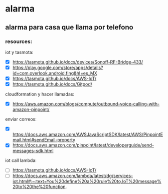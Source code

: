# alarma
## alarma para casa que llama por telefono 

### resources:
  iot y tasmota:
  - [x] https://tasmota.github.io/docs/devices/Sonoff-RF-Bridge-433/
  - [x] https://play.google.com/store/apps/details?id=com.overlook.android.fing&hl=es_MX
  - [x] https://tasmota.github.io/docs/AWS-IoT/
  - [x] https://tasmota.github.io/docs/Gitpod/

  cloudformation y hacer llamadas:
  - [x] https://aws.amazon.com/blogs/compute/outbound-voice-calling-with-amazon-pinpoint/
  
  enviar correos:
  - [x] https://docs.aws.amazon.com/AWSJavaScriptSDK/latest/AWS/PinpointEmail.html#sendEmail-property
  - [x] https://docs.aws.amazon.com/pinpoint/latest/developerguide/send-messages-sdk.html
  
  iot call lambda:
  - [ ] https://tasmota.github.io/docs/AWS-IoT/
  - [ ] https://docs.aws.amazon.com/lambda/latest/dg/services-iot.html#:~:text=You%20define%20a%20rule%20to,IoT%20message%20to%20the%20function.
